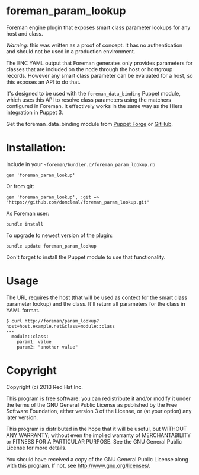 # foreman_param_lookup

Foreman engine plugin that exposes smart class parameter lookups for any host
and class.

*Warning:* this was written as a proof of concept. It has no authentication and
should not be used in a production environment.

The ENC YAML output that Foreman generates only provides parameters for classes
that are included on the node through the host or hostgroup records.  However
any smart class parameter can be evaluated for a host, so this exposes an API
to do that.

It's designed to be used with the `foreman_data_binding` Puppet module, which
uses this API to resolve class parameters using the matchers configured in
Foreman.  It effectively works in the same way as the Hiera integration in
Puppet 3.

Get the foreman_data_binding module from [Puppet Forge](http://forge.puppetlabs.com/domcleal/foreman_data_binding)
or [GitHub](https://github.com/domcleal/foreman_data_binding).

# Installation:

Include in your `~foreman/bundler.d/foreman_param_lookup.rb`

    gem 'foreman_param_lookup'

Or from git:

    gem 'foreman_param_lookup', :git => "https://github.com/domcleal/foreman_param_lookup.git"

As Foreman user:

    bundle install

To upgrade to newest version of the plugin:

    bundle update foreman_param_lookup

Don't forget to install the Puppet module to use that functionality.

# Usage

The URL requires the host (that will be used as context for the smart class
parameter lookup) and the class.  It'll return all parameters for the class in
YAML format.

    $ curl http://foreman/param_lookup?host=host.example.net&class=module::class
    --- 
      module::class: 
        param1: value
        param2: "another value"

# Copyright

Copyright (c) 2013 Red Hat Inc.

This program is free software: you can redistribute it and/or modify
it under the terms of the GNU General Public License as published by
the Free Software Foundation, either version 3 of the License, or
(at your option) any later version.

This program is distributed in the hope that it will be useful,
but WITHOUT ANY WARRANTY; without even the implied warranty of
MERCHANTABILITY or FITNESS FOR A PARTICULAR PURPOSE.  See the
GNU General Public License for more details.

You should have received a copy of the GNU General Public License
along with this program.  If not, see <http://www.gnu.org/licenses/>.
